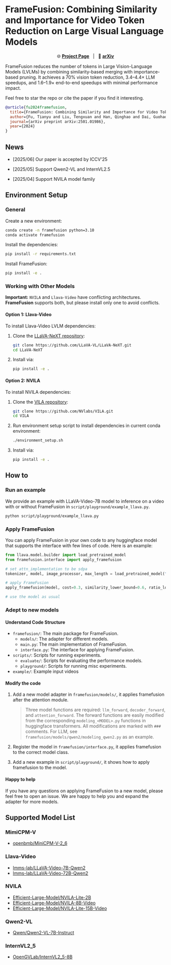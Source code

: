 # FrameFusion: Combining Similarity and Importance for Video Token Reduction on Large Visual Language Models

<p align="center">
🌐 <a href="https://thu-nics.github.io/FrameFusion_Project_Page/"><b>Project Page</b></a>&nbsp&nbsp | &nbsp&nbsp📑 <a href="https://arxiv.org/abs/2501.01986"><b>arXiv</b></a>
</p>

FrameFusion reduces the number of tokens in Large Vision-Language Models (LVLMs) by combining similarity-based merging with importance-based pruning. It achieves a 70% vision token reduction, 3.4–4.4× LLM speedups, and 1.6–1.9× end-to-end speedups with minimal performance impact.

Feel free to star the repo or cite the paper if you find it interesting.

```bibtex
@article{fu2024framefusion,
  title={FrameFusion: Combining Similarity and Importance for Video Token Reduction on Large Visual Language Models},
  author={Fu, Tianyu and Liu, Tengxuan and Han, Qinghao and Dai, Guohao and Yan, Shengen and Yang, Huazhong and Ning, Xuefei and Wang, Yu},
  journal={arXiv preprint arXiv:2501.01986},
  year={2024}
}
```

## News

* [2025/06] Our paper is accepted by ICCV'25

* [2025/05] Support Qwen2-VL and InternVL2.5

* [2025/04] Support NVILA model family


## Environment Setup

### General
Create a new environment:

```bash
conda create -n framefusion python=3.10
conda activate framefusion
```

Install the dependencies:

```bash
pip install -r requirements.txt
```

Install FrameFusion:

```bash
pip install -e .
```

### Working with Other Models

**Important:** `NVILA` and `Llava-Video` have conflicting architectures. **FrameFusion** supports both, but please install only one to avoid conflicts.

#### Option 1: Llava-Video
To install Llava-Video LVLM dependencies:

1. Clone the [LLaVA-NeXT repository](https://github.com/LLaVA-VL/LLaVA-NeXT):
   ```bash
   git clone https://github.com/LLaVA-VL/LLaVA-NeXT.git
   cd LLaVA-NeXT
   ```
2. Install via:
   ```bash
   pip install -e .
   ```

#### Option 2: NVILA
To install NVILA dependencies:

1. Clone the [VILA repository](https://github.com/NVlabs/VILA):
   ```bash
   git clone https://github.com/NVlabs/VILA.git
   cd VILA
   ```
2. Run environment setup script to install dependencies in current conda environment:
   ```bash
   ./environment_setup.sh
   ```
3. Install via:
   ```bash
   pip install -e .
   ```


## How to

### Run an example

We provide an example with LLaVA-Video-7B model to inference on a video with or without FrameFusion in `script/playground/example_llava.py`.

```bash
python script/playground/example_llava.py
```

### Apply FrameFusion

You can apply FrameFusion in your own code to any huggingface model that supports the interface with few lines of code. Here is an example:

```python
from llava.model.builder import load_pretrained_model
from framefusion.interface import apply_framefusion

# set attn_implementation to be sdpa
tokenizer, model, image_processor, max_length = load_pretrained_model("lmms-lab/LLaVA-Video-7B-Qwen2", None, "llava_qwen", torch_dtype="bfloat16", attn_implementation='sdpa', device_map="auto")

# apply FrameFusion
apply_framefusion(model, cost=0.3, similarity_lower_bound=0.6, ratio_lower_bound=0.1)

# use the model as usual
```

### Adept to new models

#### Understand Code Structure

- `framefusion/`: The main package for FrameFusion.
    - `models/`: The adapter for different models.
    - `main.py`: The main implementation of FrameFusion.
    - `interface.py`: The interface for applying FrameFusion.
- `scripts/`: Scripts for running experiments.
    - `evaluate/`: Scripts for evaluating the performance models.
    - `playground/`: Scripts for running misc experiments.
- `example/`: Example input videos

#### Modify the code

1. Add a new model adapter in `framefusion/models/`, it applies framefusion after the attention module. 

    > Three model functions are required: `llm_forward`, `decoder_forward`, and `attention_forward`. The forward functions are easily modified from the corresponding `modeling_<MODEL>.py` functions in huggingface transformers. All modifications are marked with `###` comments. For LLM, see `framefusion/models/qwen2/modeling_qwen2.py` as an example.

2. Register the model in `framefusion/interface.py`, it applies framefusion to the correct model class.

3. Add a new example in `script/playground/`, it shows how to apply framefusion to the model.

#### Happy to help

If you have any questions on applying FrameFusion to a new model, please feel free to open an issue. We are happy to help you and expand the adapter for more models.

## Supported Model List

### MimiCPM-V

* [openbmb/MiniCPM-V-2_6](https://huggingface.co/openbmb/MiniCPM-V-2_6)

### Llava-Video

* [lmms-lab/LLaVA-Video-7B-Qwen2](https://huggingface.co/lmms-lab/LLaVA-Video-7B-Qwen2)
* [lmms-lab/LLaVA-Video-72B-Qwen2](https://huggingface.co/lmms-lab/LLaVA-Video-72B-Qwen2)



### NVILA

* [Efficient-Large-Model/NVILA-Lite-2B](https://huggingface.co/Efficient-Large-Model/NVILA-Lite-2B)
* [Efficient-Large-Model/NVILA-8B-Video](https://huggingface.co/Efficient-Large-Model/NVILA-8B-Video)
* [Efficient-Large-Model/NVILA-Lite-15B-Video](https://huggingface.co/Efficient-Large-Model/NVILA-Lite-15B-Video)

### Qwen2-VL

* [Qwen/Qwen2-VL-7B-Instruct](https://huggingface.co/Qwen/Qwen2-VL-7B-Instruct)

### InternVL2_5

* [OpenGVLab/InternVL2_5-8B](https://huggingface.co/OpenGVLab/InternVL2_5-8B)



